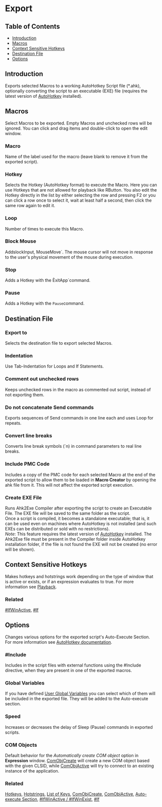 ﻿# Export

## Table of Contents

* [Introduction](#introduction)
* [Macros](#macros)
* [Context Sensitive Hotkeys](#context-sensitive-hotkeys)
* [Destination File](#destination-file)
* [Options](#options)

## Introduction

Exports selected Macros to a working AutoHotkey Script file (*.ahk), optionally converting the script to an executable (EXE) file (requires the latest version of [AutoHotkey](https://www.autohotkey.com/) installed).

## Macros

Select Macros to be exported. Empty Macros and unchecked rows will be ignored. You can click and drag items and double-click to open the edit window.

### Macro

Name of the label used for the macro (leave blank to remove it from the exported script).

### Hotkey

Selects the Hotkey (AutoHotkey format) to execute the Macro. Here you can use Hotkeys that are not allowed for playback like RButton. You also edit the Hotkey directly in the list by either selecting the row and pressing F2 or you can click a row once to select it, wait at least half a second, then click the same row again to edit it.

### Loop

Number of times to execute this Macro.

### Block Mouse

AddslockInput, MouseMove`. The mouse cursor will not move in response to the user's physical movement of the mouse during execution.

### Stop

Adds a Hotkey with the ÈxitApp`command.

### Pause

Adds a Hotkey with the `Pause`command.

## Destination File

### Export to

Selects the destination file to export selected Macros.

### Indentation

Use Tab-Indentation for Loops and If Statements.

### Comment out unchecked rows

Keeps unchecked rows in the macro as commented out script, instead of not exporting them.

### Do not concatenate Send commands

Exports sequences of Send commands in one line each and uses Loop for repeats.

### Convert line breaks

Converts line break symbols (\`n) in command parameters to real line breaks.

### Include PMC Code

Includes a copy of the PMC code for each selected Macro at the end of the exported script to allow them to be loaded in **Macro Creator** by opening the ahk file from it. This will not affect the exported script execution.

### Create EXE File

Runs Ahk2Exe Compiler after exporting the script to create an Executable File. The EXE file will be saved to the same folder as the script.  
Once a script is compiled, it becomes a standalone executable; that is, it can be used even on machines where AutoHotkey is not installed (and such EXEs can be distributed or sold with no restrictions).  
*Note*: This feature requires the latest version of [AutoHotkey](https://www.autohotkey.com/) installed. The Ahk2Exe file must be present in the Compiler folder inside AutoHotkey installation folder, if the file is not found the EXE will not be created (no error will be shown).

## Context Sensitive Hotkeys

Makes hotkeys and hotstrings work depending on the type of window that is active or exists, or if an expression evaluates to true. For more information see [Playback](Playback.html#context-sensitive-hotkeys).

### Related

[#IfWinActive](https://www.autohotkey.com/docs/commands/_IfWinActive.htm), [#If](https://www.autohotkey.com/docs/commands/_If.htm)

## Options

Changes various options for the exported script's Auto-Execute Section. For more information see [AutoHotkey documentation](https://www.autohotkey.com/docs).

### #Include

Includes in the script files with external functions using the #Include directive, when they are present in one of the exported macros.

### Global Variables

If you have defined [User Global Variables](Settings.html#user-global-variables) you can select which of them will be included in the exported file. They will be added to the Auto-execute section.

### Speed

Increases or decreases the delay of Sleep (Pause) commands in exported scripts.

### COM Objects

Default behavior for the *Automatically create COM object* option in **Expression** window. [ComObjCreate](https://www.autohotkey.com/docs/commands/ComObjCreate.htm) will create a new COM object based with the given CLSID, while [ComObjActive](https://www.autohotkey.com/docs/commands/ComObjActive.htm) will try to connect to an existing instance of the application.

### Related

[Hotkeys](https://www.autohotkey.com/docs/Hotkeys.htm), [Hotstrings](https://www.autohotkey.com/docs/Hotstrings.htm), [List of Keys](https://www.autohotkey.com/docs/KeyList.htm), [ComObjCreate](https://www.autohotkey.com/docs/commands/ComObjCreate.htm), [ComObjActive](https://www.autohotkey.com/docs/commands/ComObjActive.htm), [Auto-execute Section](https://www.autohotkey.com/docs/Scripts.htm#auto), [#IfWinActive / #IfWinExist](https://www.autohotkey.com/docs/commands/_IfWinActive.htm), [#If](https://www.autohotkey.com/docs/commands/_If.htm)
